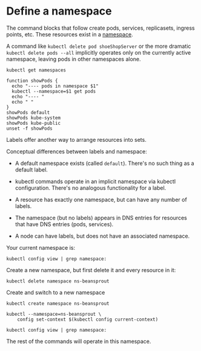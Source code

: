 # Define a namespace

[namespace]: https://kubernetes.io/docs/concepts/overview/working-with-objects/namespaces

The command blocks that follow create pods, services,
replicasets, ingress points, etc.  These resources
exist in a [namespace].

A command like `kubectl delete pod shoeShopServer` or
the more dramatic `kubectl delete pods --all`
implicitly operates only on the currently active
namespace, leaving pods in other namespaces alone.

<!-- @getNamespaces -->
```
kubectl get namespaces
```

<!-- @getPodsInDifferentNamespaces -->
```
function showPods {
  echo "---- pods in namespace $1"
  kubectl --namespace=$1 get pods
  echo "---- "
  echo " "
}
showPods default
showPods kube-system
showPods kube-public
unset -f showPods
```

Labels offer another way to arrange resources into sets.

Conceptual differences between labels and namespace:

* A default namespace exists (called
  `default`). There's no such thing as a default label.

* kubectl commands operate in an implicit namespace via
  kubectl configuration.  There's no analogous
  functionality for a label.

* A resource has exactly one namespace, but can have
  any number of labels.

* The namespace (but no labels) appears in DNS entries
  for resources that have DNS entries (pods, services).

* A node can have labels, but does not have an
  associated namespace.


Your current namespace is:
<!-- @viewNamespace -->
```
kubectl config view | grep namespace:
```

Create a new namespace, but first delete it and every
resource in it:

<!-- @deleteNamespace -->
```
kubectl delete namespace ns-beansprout
```

Create and switch to a new namespace
<!-- @createNamespace -->
```
kubectl create namespace ns-beansprout
```

<!-- @changeDefaultNamespace -->
```
kubectl --namespace=ns-beansprout \
    config set-context $(kubectl config current-context)
```

<!-- @viewNamespace -->
```
kubectl config view | grep namespace:
```

The rest of the commands will operate in this namespace.
